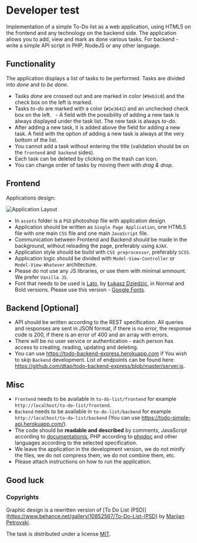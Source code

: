 # Developer test

Implementation of a simple To-Do list as a web application, using HTML5 on the frontend and any technology on the backend side. The application allows you to add, view and mark as done various tasks. For backend - write a simple API script in PHP, NodeJS or any other language. 

## Functionality 
The application displays a list of tasks to be performed. Tasks are divided into *done* and *to be done*.
  - Tasks *done* are crossed out and are marked in color (`#9eb2c0`) and the check box on the left is marked.
  - Tasks *to-do* are marked with a color (`#2e3641`) and an unchecked check box on the left. 
  - A field with the possibility of adding a new task is always displayed under the task list. The new task is always *to-do*.
  - After adding a new task, it is added above the field for adding a new task. A field with the option of adding a new task is always at the very bottom of the list.
  - You cannot add a task without entering the title (validation should be on the `frontend` and` backend` sides).
  - Each task can be deleted by clicking on the trash can icon.
  - You can change order of tasks by moving them with *drag & drop*.
  
## Frontend
Applications design:

![Application Layout](https://raw.githubusercontent.com/qunabu/junior-recruitment-task/master/assets/to-do-list.png) 

  - In `assets` folder is a `PSD` photoshop file with application design. 
  - Application should be written as `Single Page Application`, one HTML5 file with one main `CSS` file and one main `JavaScript` file. 
  - Communication between Frontend and Backend should be made in the background, without reloading the page, preferably using `AJAX`. 
  - Application style should be build with `CSS preprocessor`, preferably `SCSS`.  
  - Application logic should be divided with `Model-View-Controller` or `Model-View-Whatever` architecture.
  - Please do not use any JS libraries, or use them with minimal ammount. We prefer `Vanilla JS`.
  - Font that needs to be used is [Lato](https://www.google.com/fonts#UsePlace:use/Collection:Lato), by [Łukasz Dziedzic](http://www.lukaszdziedzic.eu/), in Normal and Bold versions. Please use this version - [Google Fonts](https://www.google.com/fonts#UsePlace:use/Collection:Lato).
  
## Backend [Optional]
  - API should be written according to the REST specification. All queries and responses are sent in JSON format, if there is no error, the response code is 200, if there is an error of 400 and an array with errors.
  - There will be no user service or authentication - each person has access to creating, reading, updating and deleting.
  - You can use https://todo-backend-express.herokuapp.com if You wish to skip `Backend` development. List of endpoints can be found here: https://github.com/dtao/todo-backend-express/blob/master/server.js.
  
## Misc
  - `Frontend` needs to be available in `to-do-list/frontend` for example `http://localhost/to-do-list/frontend`.
  - `Backend` needs to be available in `to-do-list/backend` for example `http://localhost/to-do-list/backend` (You can use https://todo-simple-api.herokuapp.com/).
  - The code should be **readable and described** by comments, JavaScript according to [documentationjs](https://github.com/documentationjs/documentation/blob/master/docs/GETTING_STARTED.md), PHP according to [phpdoc](https://docs.phpdoc.org/3.0/guide/getting-started/index.html) and other languages according to the selected specification.
  - We leave the application in the development version, we do not minify the files, we do not compress them, we do not combine them, etc.
  - Please attach instructions on how to run the application.
  
## Good luck

### Copyrights

Graphic design is a rewritten version of [To Do List (PSD)](https://www.behance.net/gallery/10852567/To-Do-List-(PSD) by [Marijan Petrovski](https://www.behance.net/psdchat).

The task is distributed under a license [MIT](https://opensource.org/licenses/MIT).
